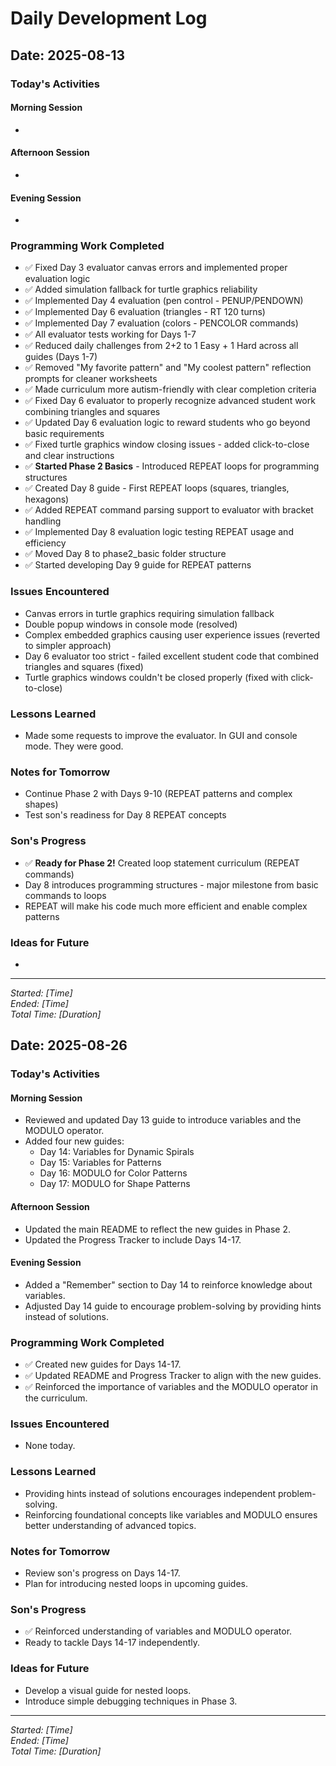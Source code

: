 # Daily Development Log

## Date: 2025-08-13

### Today's Activities

#### Morning Session
- 

#### Afternoon Session
- 

#### Evening Session
- 

### Programming Work Completed
- ✅ Fixed Day 3 evaluator canvas errors and implemented proper evaluation logic
- ✅ Added simulation fallback for turtle graphics reliability  
- ✅ Implemented Day 4 evaluation (pen control - PENUP/PENDOWN)
- ✅ Implemented Day 6 evaluation (triangles - RT 120 turns)
- ✅ Implemented Day 7 evaluation (colors - PENCOLOR commands)
- ✅ All evaluator tests working for Days 1-7
- ✅ Reduced daily challenges from 2+2 to 1 Easy + 1 Hard across all guides (Days 1-7)
- ✅ Removed "My favorite pattern" and "My coolest pattern" reflection prompts for cleaner worksheets
- ✅ Made curriculum more autism-friendly with clear completion criteria
- ✅ Fixed Day 6 evaluator to properly recognize advanced student work combining triangles and squares
- ✅ Updated Day 6 evaluation logic to reward students who go beyond basic requirements
- ✅ Fixed turtle graphics window closing issues - added click-to-close and clear instructions
- ✅ **Started Phase 2 Basics** - Introduced REPEAT loops for programming structures
- ✅ Created Day 8 guide - First REPEAT loops (squares, triangles, hexagons)
- ✅ Added REPEAT command parsing support to evaluator with bracket handling
- ✅ Implemented Day 8 evaluation logic testing REPEAT usage and efficiency
- ✅ Moved Day 8 to phase2_basic folder structure
- ✅ Started developing Day 9 guide for REPEAT patterns

### Issues Encountered
- Canvas errors in turtle graphics requiring simulation fallback
- Double popup windows in console mode (resolved)
- Complex embedded graphics causing user experience issues (reverted to simpler approach)
- Day 6 evaluator too strict - failed excellent student code that combined triangles and squares (fixed)
- Turtle graphics windows couldn't be closed properly (fixed with click-to-close)

### Lessons Learned
- Made some requests to improve the evaluator. In GUI and console mode. They were good.

### Notes for Tomorrow
- Continue Phase 2 with Days 9-10 (REPEAT patterns and complex shapes)
- Test son's readiness for Day 8 REPEAT concepts

### Son's Progress
- ✅ **Ready for Phase 2!** Created loop statement curriculum (REPEAT commands)
- Day 8 introduces programming structures - major milestone from basic commands to loops
- REPEAT will make his code much more efficient and enable complex patterns

### Ideas for Future
- 

---

*Started: [Time]*  
*Ended: [Time]*  
*Total Time: [Duration]*

## Date: 2025-08-26

### Today's Activities

#### Morning Session
- Reviewed and updated Day 13 guide to introduce variables and the MODULO operator.
- Added four new guides:
  - Day 14: Variables for Dynamic Spirals
  - Day 15: Variables for Patterns
  - Day 16: MODULO for Color Patterns
  - Day 17: MODULO for Shape Patterns

#### Afternoon Session
- Updated the main README to reflect the new guides in Phase 2.
- Updated the Progress Tracker to include Days 14-17.

#### Evening Session
- Added a "Remember" section to Day 14 to reinforce knowledge about variables.
- Adjusted Day 14 guide to encourage problem-solving by providing hints instead of solutions.

### Programming Work Completed
- ✅ Created new guides for Days 14-17.
- ✅ Updated README and Progress Tracker to align with the new guides.
- ✅ Reinforced the importance of variables and the MODULO operator in the curriculum.

### Issues Encountered
- None today.

### Lessons Learned
- Providing hints instead of solutions encourages independent problem-solving.
- Reinforcing foundational concepts like variables and MODULO ensures better understanding of advanced topics.

### Notes for Tomorrow
- Review son's progress on Days 14-17.
- Plan for introducing nested loops in upcoming guides.

### Son's Progress
- ✅ Reinforced understanding of variables and MODULO operator.
- Ready to tackle Days 14-17 independently.

### Ideas for Future
- Develop a visual guide for nested loops.
- Introduce simple debugging techniques in Phase 3.

---

*Started: [Time]*  
*Ended: [Time]*  
*Total Time: [Duration]*